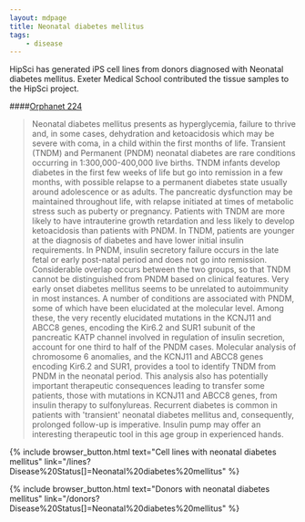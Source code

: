 ```yaml
---
layout: mdpage
title: Neonatal diabetes mellitus
tags: 
    - disease
---
```


HipSci has generated iPS cell lines from donors diagnosed with Neonatal diabetes mellitus.
Exeter Medical School contributed the tissue samples to the HipSci project.

####[Orphanet 224](http://www.orpha.net/consor/cgi-bin/OC_Exp.php?Lng=GB&Expert=224)
> Neonatal diabetes mellitus presents as hyperglycemia, failure to thrive
> and, in some cases, dehydration and ketoacidosis which may be severe with
> coma, in a child within the first months of life. Transient (TNDM) and
> Permanent (PNDM) neonatal diabetes are rare conditions occurring in
> 1:300,000-400,000 live births. TNDM infants develop diabetes in the first
> few weeks of life but go into remission in a few months, with possible
> relapse to a permanent diabetes state usually around adolescence or as
> adults. The pancreatic dysfunction may be maintained throughout life, with
> relapse initiated at times of metabolic stress such as puberty or
> pregnancy. Patients with TNDM are more likely to have intrauterine growth
> retardation and less likely to develop ketoacidosis than patients with
> PNDM. In TNDM, patients are younger at the diagnosis of diabetes and have
> lower initial insulin requirements. In PNDM, insulin secretory failure
> occurs in the late fetal or early post-natal period and does not go into
> remission. Considerable overlap occurs between the two groups, so that TNDM
> cannot be distinguished from PNDM based on clinical features. Very early
> onset diabetes mellitus seems to be unrelated to autoimmunity in most
> instances. A number of conditions are associated with PNDM, some of which
> have been elucidated at the molecular level. Among these, the very recently
> elucidated mutations in the KCNJ11 and ABCC8 genes, encoding the Kir6.2 and
> SUR1 subunit of the pancreatic KATP channel involved in regulation of
> insulin secretion, account for one third to half of the PNDM cases.
> Molecular analysis of chromosome 6 anomalies, and the KCNJ11 and ABCC8
> genes encoding Kir6.2 and SUR1, provides a tool to identify TNDM from PNDM
> in the neonatal period. This analysis also has potentially important
> therapeutic consequences leading to transfer some patients, those with
> mutations in KCNJ11 and ABCC8 genes, from insulin therapy to sulfonylureas.
> Recurrent diabetes is common in patients with 'transient' neonatal
> diabetes mellitus and, consequently, prolonged follow-up is imperative.
> Insulin pump may offer an interesting therapeutic tool in this age group in
> experienced hands.

{% include browser_button.html text="Cell lines with neonatal diabetes mellitus" link="/lines?Disease%20Status[]=Neonatal%20diabetes%20mellitus" %}

{% include browser_button.html text="Donors with neonatal diabetes mellitus" link="/donors?Disease%20Status[]=Neonatal%20diabetes%20mellitus" %}
